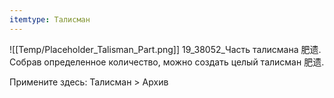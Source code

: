 ```yaml
---
itemtype: Талисман
---
```

![[Temp/Placeholder_Talisman_Part.png]]
19_38052_Часть талисмана 肥遗. Собрав определенное количество, можно создать целый талисман 肥遗.

Примените здесь: Талисман > Архив
